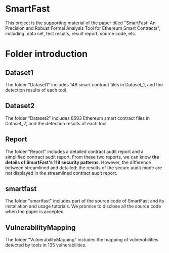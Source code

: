 # SmartFast
This project is the supporting material of the paper titled "SmartFast: An Precision and Robust Formal Analysis Tool for Ethereum Smart Contracts", including: data set, test results, result report, source code, etc.

# Folder introduction

## Dataset1
The folder "Dataset1" includes 149 smart contract files in Dataset_1, and the detection results of each tool.

## Dataset2
The folder "Dataset2" includes 8503 Ethereum smart contract files in Dataset_2, and the detection results of each tool.

## Report
The folder "Report" includes a detailed contract audit report and a simplified contract audit report. From these two reports, we can know **the details of SmartFast's 119 security patterns**. However, the difference between streamlined and detailed: the results of the secure audit mode are not displayed in the streamlined contract audit report. 

## smartfast
The folder "smartfast" includes part of the source code of SmartFast and its installation and usage tutorials. We promise to disclose all the source code when the paper is accepted.

## VulnerabilityMapping
The folder "VulnerabilityMapping" includes the mapping of vulnerabilities detected by tools in 135 vulnerabilities.

